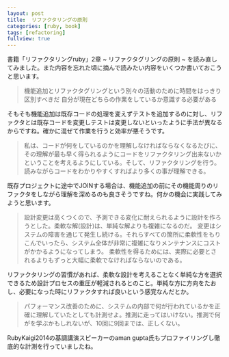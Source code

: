 ```yaml
---
layout: post
title:  リファクタリングの原則
categories: [ruby, book]
tags: [refactoring]
fullview: true
---
```


書籍「リファクタリングruby」2章 ~ リファクタグリングの原則 ~ を読み直してみました。また内容を忘れた頃に摘んで読みたい内容をいくつか書いておこうと思います。

>機能追加とリファクタグリングという別々の活動のために時間をはっきり区別すべきだ
>自分が現在どちらの作業をしているか意識する必要がある

そもそも機能追加は既存コードの処理を変えずテストを追加するのに対し、リファクタとは既存コードを変更しテストは変更しないといったように手法が異なるからですね。確かに混ぜて作業を行うと効率が悪そうです。

>私は、コードが何をしているのかを理解しなければならなくなるたびに、その理解が最も早く得られるようにコードをリファクタリング出来ないかということを考えるようにしている。そして、リファクタリングを行う。読みながらコードをわかりやすくすればより多くの事が理解できる。

既存プロジェクトに途中でJOINする場合は、機能追加の前にその機能周りのリファクタをしながら理解を深めるのも良さそうですね。何かの機会に実践してみようと思います。

>設計変更は高くつくので、予測できる変化に耐えられるように設計を作ろうとした。柔軟な解(設計)は、単純な解よりも複雑になるのだ。
>変更はシステムの障害を通じて発生し続ける。それらすべての箇所に柔軟性をもりこんでいったら、システム全体が非常に複雑になりメンテナンスにコストがかかるようになってしまう。
>柔軟性を得るためには、実際に必要とされるよりもずっと大幅に柔軟でなければならないのである。

リファクタリングの習慣があれば、柔軟な設計を考えることなく単純な方を選択できるため設計プロセスの重圧が軽減されるとのこと。単純な方に方向をたおし、必要になった時にリファクタすれば良いという感覚なんだとか。

>パフォーマンス改善のために、システムの内部で何が行われているかを正確に理解していたとしても計測せよ。推測に走ってはいけない。推測で何がを学ぶかもしれないが、10回に9回までは、正しくない。

RubyKaigi2014の基調講演スピーカーのaman gupta氏もプロファイリングし徹底的な計測を行っていましたね。
